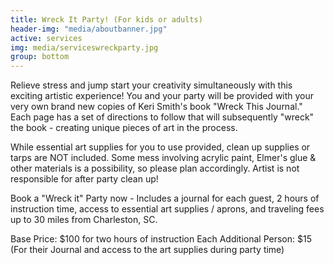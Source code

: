 ```yaml
---
title: Wreck It Party! (For kids or adults)
header-img: "media/aboutbanner.jpg"
active: services
img: media/serviceswreckparty.jpg
group: bottom
---
```


Relieve stress and jump start your creativity simultaneously with this exciting artistic experience! You and your party will be provided with your very own brand new copies of Keri Smith's book "Wreck This Journal." Each page has a set of directions to follow that will subsequently "wreck" the book - creating unique pieces of art in the process. 
<!--more-->

While essential art supplies for you to use provided, clean up supplies or tarps are NOT included. Some mess involving acrylic paint, Elmer's glue & other materials is a possibility, so please plan accordingly. Artist is not responsible for after party clean up!


Book a "Wreck it" Party now - Includes a journal for each guest, 2 hours of instruction time, access to essential art supplies / aprons, and traveling fees up to 30 miles from Charleston, SC. 

Base Price: $100 for two hours of instruction
Each Additional Person: $15 (For their Journal and access to the art supplies during party time)
